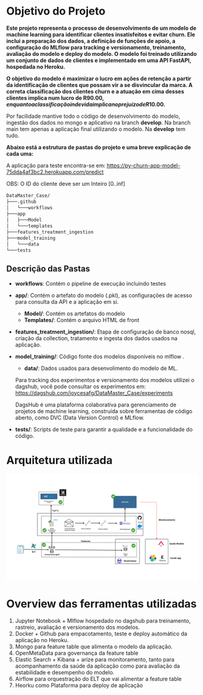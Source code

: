 # Objetivo do Projeto

**Este projeto representa o processo de desenvolvimento de um modelo de machine learning para identificar clientes insatisfeitos e evitar churn. Ele inclui a preparação dos dados, a definição de funções de apoio, a configuração do MLflow para tracking e versionamento, treinamento, avaliação do modelo e deploy do modelo. O modelo foi treinado utilizando um conjunto de dados de clientes e implementado em uma API FastAPI, hospedada no Heroku.**

**O objetivo do modelo é maximizar o lucro em ações de retenção a partir da identificação de clientes que possam vir a se disvincular da marca. A correta classificação dos clientes churn e a atuação em cima desses clientes implica num lucro de R$90.00, enquanto a classificação indevida implica no prejuízo de R$10.00.**

Por facilidade mantive todo o código de desenvolvimento do modelo, ingestão dos dados no mongo e aplicativo na branch **develop**. Na branch main tem apenas a aplicação final utilizando o modelo. Na **develop** tem tudo.

**Abaixo está a estrutura de pastas do projeto e uma breve explicação de cada uma:**



A aplicação para teste encontra-se em: 
https://py-churn-app-model-75dda4af3bc2.herokuapp.com/predict

OBS: O ID do cliente deve ser um Inteiro [0..inf]

```
DataMaster_Case/
├───.github
│   └───workflows
├───app
│   ├───Model
│   └───templates
├───features_treatment_ingestion
├───model_training
│   └───data
└───tests
```



## Descrição das Pastas
- **workflows**: Contém o pipeline de execução incluindo testes

- **app/**: Contém o artefato do modelo (.pkl), as configurações de acesso para consulta da API e a aplicação em si. 
    - **Model/**: Contém os artefatos do modelo
    - **Templates/**: Contém o arquivo HTML de front

- **features_treatment_ingestion/**: Etapa de configuração de banco nosql, criação da collection, tratamento e ingesta dos dados usados na aplicação.

- **model_training/**: Código fonte dos modelos disponíveis no mlflow .
    - **data/**: Dados usados para desenvolimento do modelo de ML.

    Para tracking dos experimentos e versionamento dos modelos utilizei o dagshub, você pode consultar os experimentos em:
    https://dagshub.com/joycesafg/DataMaster_Case/experiments

    DagsHub é uma plataforma colaborativa para gerenciamento de projetos de machine learning, construída sobre ferramentas de código aberto, como DVC (Data Version Control) e MLflow.  

- **tests/**: Scripts de teste para garantir a qualidade e a funcionalidade do código.


# Arquitetura utilizada

![Architecture Diagram](bronzesilvergold.png)

# Overview das ferramentas utilizadas

1.  Jupyter Notebook + Mlflow hospedado no dagshub para treinamento, rastreio, avaliação e versionamento dos modelos.
2.  Docker + Github para empacotamento, teste e deploy automático da aplicação no Heroku.
3. Mongo para feature table que alimenta o modelo da aplicação.
4. OpenMetaData para governança da feature table
4. Elastic Search + Kibana + arize para monitoramento, tanto para acompanhamento da saúde da aplicação como para avaliação da estabilidade e desempenho do modelo.
5. Airflow para orquestração do ELT que vai alimentar a feature table
6. Heorku como Plataforma para deploy de aplicação

